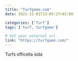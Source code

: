 ```yaml
---
title: "Turfgame.com"
date: 2021-11-01T13:05:27+01:00

categories: ['Turf']
tags: ['turf, turfgame']

# Set your external url
link: "https://turfgame.com/"
---
```

Turfs officella sida
